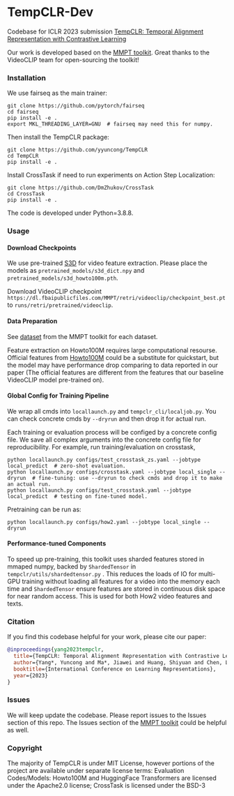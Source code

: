 # TempCLR-Dev
Codebase for ICLR 2023 submission [TempCLR: Temporal Alignment Representation with Contrastive Learning](https://arxiv.org/abs/2212.13738)

Our work is developed based on the [MMPT toolkit](https://github.com/facebookresearch/fairseq/tree/main/examples/MMPT). Great thanks to the VideoCLIP team for open-sourcing the toolkit!

### Installation
We use fairseq as the main trainer:  
```
git clone https://github.com/pytorch/fairseq
cd fairseq
pip install -e .
export MKL_THREADING_LAYER=GNU  # fairseq may need this for numpy.
```

Then install the TempCLR package:
```
git clone https://github.com/yyuncong/TempCLR
cd TempCLR
pip install -e .
```

Install CrossTask if need to run experiments on Action Step Localization:
```
git clone https://github.com/DmZhukov/CrossTask
cd CrossTask
pip install -e .
```

The code is developed under Python=3.8.8.


### Usage
#### Download Checkpoints
We use pre-trained [S3D](https://github.com/antoine77340/S3D_HowTo100M) for video feature extraction. Please place the models as `pretrained_models/s3d_dict.npy` and `pretrained_models/s3d_howto100m.pth`.

Download VideoCLIP checkpoint `https://dl.fbaipublicfiles.com/MMPT/retri/videoclip/checkpoint_best.pt` to `runs/retri/pretrained/videoclip`.

#### Data Preparation
See [dataset](https://github.com/facebookresearch/fairseq/blob/main/examples/MMPT/DATASET.md) from the MMPT toolkit for each dataset.

Feature extraction on Howto100M requires large computational resourse. Official features from [Howto100M](https://www.di.ens.fr/willow/research/howto100m/) could be a substitute for quickstart, but the model may have performance drop comparing to data reported in our paper (The official features are different from the features that our baseline VideoCLIP model pre-trained on). 

#### Global Config for Training Pipeline
We wrap all cmds into `locallaunch.py` and `tempclr_cli/localjob.py`. You can check concrete cmds by `--dryrun` and then drop it for actual run.  

Each training or evaluation process will be configed by a concrete config file. We save all complex arguments into the concrete config file for reproducibility. For example, run training/evaluation on crosstask,
```
python locallaunch.py configs/test_crosstask_zs.yaml --jobtype local_predict  # zero-shot evaluation.
python locallaunch.py configs/crosstask.yaml --jobtype local_single --dryrun  # fine-tuning: use --dryrun to check cmds and drop it to make an actual run.
python locallaunch.py configs/test_crosstask.yaml --jobtype local_predict  # testing on fine-tuned model.
```

Pretraining can be run as:  
```
python locallaunch.py configs/how2.yaml --jobtype local_single --dryrun
```

#### Performance-tuned Components
To speed up pre-training, this toolkit uses sharded features stored in mmaped numpy, backed by `ShardedTensor` in `tempclr/utils/shardedtensor.py` . This reduces the loads of IO for multi-GPU training without loading all features for a video into the memory each time and `ShardedTensor` ensure features are stored in continuous disk space for near random access. This is used for both How2 video features and texts.


### Citation
If you find this codebase helpful for your work, please cite our paper:
```BibTeX
@inproceedings{yang2023tempclr,
  title={TempCLR: Temporal Alignment Representation with Contrastive Learning},
  author={Yang*, Yuncong and Ma*, Jiawei and Huang, Shiyuan and Chen, Long and Lin, Xudong and Han, Guangxing and Chang, Shih-Fu},
  booktitle={International Conference on Learning Representations},
  year={2023}
}
```

### Issues
We will keep update the codebase. Please report issues to the Issues section of this repo. The Issues section of the [MMPT toolkit](https://github.com/facebookresearch/fairseq/tree/main/examples/MMPT) could be helpful as well.

### Copyright
The majority of TempCLR is under MIT License, however portions of the project are available under separate license terms: Evaluation Codes/Models: Howto100M and HuggingFace Transformers are licensed under the Apache2.0 license; CrossTask is licensed under the BSD-3
